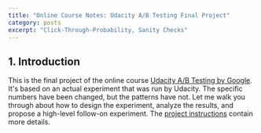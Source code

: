 ```yaml
---
title: "Online Course Notes: Udacity A/B Testing Final Project"
category: posts
excerpt: "Click-Through-Probability, Sanity Checks"
---
```


## <a id="introduction">1. Introduction</a>

This is the final project of the online course [Udacity A/B Testing by Google](https://www.udacity.com/course/ab-testing--ud257). It's based on an actual experiment that was run by Udacity. The specific numbers have been changed, but the patterns have not. Let me walk you through about how to design the experiment, analyze the results, and propose a high-level follow-on experiment. The [project instructions](https://docs.google.com/document/u/1/d/1aCquhIqsUApgsxQ8-SQBAigFDcfWVVohLEXcV6jWbdI/pub) contain more details.
